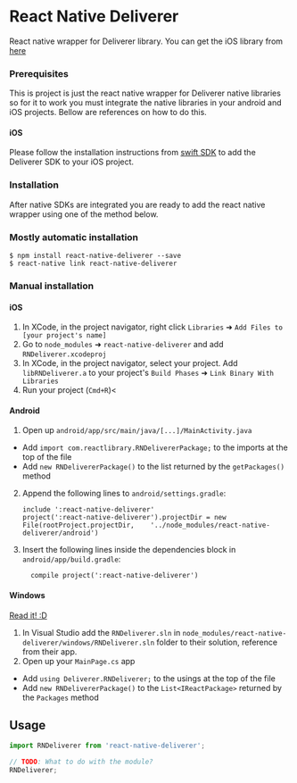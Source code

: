 
# React Native Deliverer

React native wrapper for Deliverer library.
You can get the iOS library from [here](https://github.com/appssemble/Deliverer-Swift)

### Prerequisites

This is project is just the react native wrapper for Deliverer native libraries so for it to work you must integrate the native libraries in your android and iOS projects. Bellow are references on how to do this.

#### iOS
Please follow the installation instructions from [swift SDK](https://github.com/appssemble/Deliverer-Swift) to add the Deliverer SDK to your iOS project.

### Installation

After native SDKs are integrated you are ready to add the react native wrapper using one of the method below.

### Mostly automatic installation

```
$ npm install react-native-deliverer --save
$ react-native link react-native-deliverer
```

### Manual installation


#### iOS

1. In XCode, in the project navigator, right click `Libraries` ➜ `Add Files to [your project's name]`
2. Go to `node_modules` ➜ `react-native-deliverer` and add `RNDeliverer.xcodeproj`
3. In XCode, in the project navigator, select your project. Add `libRNDeliverer.a` to your project's `Build Phases` ➜ `Link Binary With Libraries`
4. Run your project (`Cmd+R`)<

#### Android

1. Open up `android/app/src/main/java/[...]/MainActivity.java`
  - Add `import com.reactlibrary.RNDelivererPackage;` to the imports at the top of the file
  - Add `new RNDelivererPackage()` to the list returned by the `getPackages()` method
2. Append the following lines to `android/settings.gradle`:
  	```
  	include ':react-native-deliverer'
  	project(':react-native-deliverer').projectDir = new File(rootProject.projectDir, 	'../node_modules/react-native-deliverer/android')
  	```
3. Insert the following lines inside the dependencies block in `android/app/build.gradle`:
  	```
      compile project(':react-native-deliverer')
  	```

#### Windows
[Read it! :D](https://github.com/ReactWindows/react-native)

1. In Visual Studio add the `RNDeliverer.sln` in `node_modules/react-native-deliverer/windows/RNDeliverer.sln` folder to their solution, reference from their app.
2. Open up your `MainPage.cs` app
  - Add `using Deliverer.RNDeliverer;` to the usings at the top of the file
  - Add `new RNDelivererPackage()` to the `List<IReactPackage>` returned by the `Packages` method


## Usage
```javascript
import RNDeliverer from 'react-native-deliverer';

// TODO: What to do with the module?
RNDeliverer;
```
  
